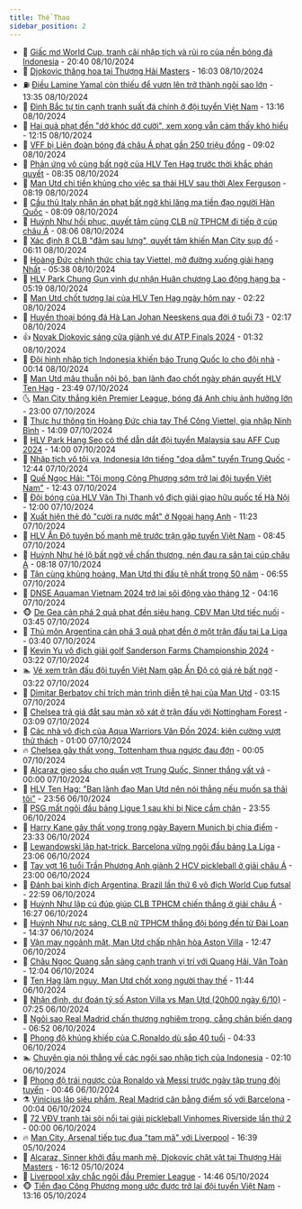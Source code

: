 ```yaml
---
title: Thể Thao
sidebar_position: 2
---
```


<!-- dantri-the-thao:START -->
- 🎡 [Giấc mơ World Cup, tranh cãi nhập tịch và rủi ro của nền bóng đá Indonesia](https://dantri.com.vn/the-thao/giac-mo-world-cup-tranh-cai-nhap-tich-va-rui-ro-cua-nen-bong-da-indonesia-20241008103450551.htm) - 20:40 08/10/2024
- 💯 [Djokovic thăng hoa tại Thượng Hải Masters](https://dantri.com.vn/the-thao/djokovic-thang-hoa-tai-thuong-hai-masters-20241008234856542.htm) - 16:03 08/10/2024
- ⛽️ [Điều Lamine Yamal còn thiếu để vươn lên trở thành ngôi sao lớn](https://dantri.com.vn/the-thao/dieu-lamine-yamal-con-thieu-de-vuon-len-tro-thanh-ngoi-sao-lon-20241008192017154.htm) - 13:35 08/10/2024
- 💃 [Đình Bắc tự tin cạnh tranh suất đá chính ở đội tuyển Việt Nam](https://dantri.com.vn/the-thao/dinh-bac-tu-tin-canh-tranh-suat-da-chinh-o-doi-tuyen-viet-nam-20241008211715764.htm) - 13:16 08/10/2024
- 🌈 [Hai quả phạt đền &quot;dở khóc dở cười&quot;, xem xong vẫn cảm thấy khó hiểu](https://dantri.com.vn/the-thao/hai-qua-phat-den-do-khoc-do-cuoi-xem-xong-van-cam-thay-kho-hieu-20241008185834563.htm) - 12:15 08/10/2024
- 🦅 [VFF bị Liên đoàn bóng đá châu Á phạt gần 250 triệu đồng](https://dantri.com.vn/the-thao/vff-bi-lien-doan-bong-da-chau-a-phat-gan-250-trieu-dong-20241008175316357.htm) - 09:02 08/10/2024
- 🌝 [Phản ứng vô cùng bất ngờ của HLV Ten Hag trước thời khắc phán quyết](https://dantri.com.vn/the-thao/phan-ung-vo-cung-bat-ngo-cua-hlv-ten-hag-truoc-thoi-khac-phan-quyet-20241008143540471.htm) - 08:35 08/10/2024
- 🚀 [Man Utd chi tiền khủng cho việc sa thải HLV sau thời Alex Ferguson](https://dantri.com.vn/the-thao/man-utd-chi-tien-khung-cho-viec-sa-thai-hlv-sau-thoi-alex-ferguson-20241008121821664.htm) - 08:19 08/10/2024
- 🎉 [Cầu thủ Italy nhận án phạt bất ngờ khi lăng mạ tiền đạo người Hàn Quốc](https://dantri.com.vn/the-thao/cau-thu-italy-nhan-an-phat-bat-ngo-khi-lang-ma-tien-dao-nguoi-han-quoc-20241008140549837.htm) - 08:09 08/10/2024
- 📝 [Huỳnh Như hồi phục, quyết tâm cùng CLB nữ TPHCM đi tiếp ở cúp châu Á](https://dantri.com.vn/the-thao/huynh-nhu-hoi-phuc-quyet-tam-cung-clb-nu-tphcm-di-tiep-o-cup-chau-a-20241008145833124.htm) - 08:06 08/10/2024
- 🦄 [Xác định 8 CLB &quot;đâm sau lưng&quot;, quyết tâm khiến Man City sụp đổ](https://dantri.com.vn/the-thao/xac-dinh-8-clb-dam-sau-lung-quyet-tam-khien-man-city-sup-do-20241008115113825.htm) - 06:11 08/10/2024
- 🎉 [Hoàng Đức chính thức chia tay Viettel, mở đường xuống giải hạng Nhất](https://dantri.com.vn/the-thao/hoang-duc-chinh-thuc-chia-tay-viettel-mo-duong-xuong-giai-hang-nhat-20241008123900431.htm) - 05:38 08/10/2024
- 💼 [HLV Park Chung Gun vinh dự nhận Huân chương Lao động hạng ba](https://dantri.com.vn/the-thao/hlv-park-chung-gun-vinh-du-nhan-huan-chuong-lao-dong-hang-ba-20241008121546276.htm) - 05:19 08/10/2024
- 🤡 [Man Utd chốt tương lai của HLV Ten Hag ngày hôm nay](https://dantri.com.vn/the-thao/man-utd-chot-tuong-lai-cua-hlv-ten-hag-ngay-hom-nay-20241008092008326.htm) - 02:22 08/10/2024
- 🦆 [Huyền thoại bóng đá Hà Lan Johan Neeskens qua đời ở tuổi 73](https://dantri.com.vn/the-thao/huyen-thoai-bong-da-ha-lan-johan-neeskens-qua-doi-o-tuoi-73-20241008091235935.htm) - 02:17 08/10/2024
- 👍 [Novak Djokovic sáng cửa giành vé dự ATP Finals 2024](https://dantri.com.vn/the-thao/novak-djokovic-sang-cua-gianh-ve-du-atp-finals-2024-20241008083046024.htm) - 01:32 08/10/2024
- 💼 [Đội hình nhập tịch Indonesia khiến báo Trung Quốc lo cho đội nhà](https://dantri.com.vn/the-thao/doi-hinh-nhap-tich-indonesia-khien-bao-trung-quoc-lo-cho-doi-nha-20241007231826615.htm) - 00:14 08/10/2024
- 🦒 [Man Utd mâu thuẫn nội bộ, ban lãnh đạo chốt ngày phán quyết HLV Ten Hag](https://dantri.com.vn/the-thao/man-utd-mau-thuan-noi-bo-ban-lanh-dao-chot-ngay-phan-quyet-hlv-ten-hag-20241008024316248.htm) - 23:49 07/10/2024
- 🌜 [Man City thắng kiện Premier League, bóng đá Anh chịu ảnh hưởng lớn](https://dantri.com.vn/the-thao/man-city-thang-kien-premier-league-bong-da-anh-chiu-anh-huong-lon-20241008002547936.htm) - 23:00 07/10/2024
- 🦆 [Thực hư thông tin Hoàng Đức chia tay Thể Công Viettel, gia nhập Ninh Bình](https://dantri.com.vn/the-thao/thuc-hu-thong-tin-hoang-duc-chia-tay-the-cong-viettel-gia-nhap-ninh-binh-20241007210928213.htm) - 14:09 07/10/2024
- 💪 [HLV Park Hang Seo có thể dẫn dắt đội tuyển Malaysia sau AFF Cup 2024](https://dantri.com.vn/the-thao/hlv-park-hang-seo-co-the-dan-dat-doi-tuyen-malaysia-sau-aff-cup-2024-20241007211243357.htm) - 14:00 07/10/2024
- 🧠 [Nhập tịch vô tội vạ, Indonesia lớn tiếng &quot;dọa dẫm&quot; tuyển Trung Quốc](https://dantri.com.vn/the-thao/nhap-tich-vo-toi-va-indonesia-lon-tieng-doa-dam-tuyen-trung-quoc-20241007180921410.htm) - 12:44 07/10/2024
- 🦄 [Quế Ngọc Hải: &quot;Tôi mong Công Phượng sớm trở lại đội tuyển Việt Nam&quot;](https://dantri.com.vn/the-thao/que-ngoc-hai-toi-mong-cong-phuong-som-tro-lai-doi-tuyen-viet-nam-20241007194056516.htm) - 12:43 07/10/2024
- 🥸 [Đội bóng của HLV Văn Thị Thanh vô địch giải giao hữu quốc tế Hà Nội](https://dantri.com.vn/the-thao/doi-bong-cua-hlv-van-thi-thanh-vo-dich-giai-giao-huu-quoc-te-ha-noi-20241007223952725.htm) - 12:00 07/10/2024
- 🤠 [Xuất hiện thẻ đỏ &quot;cười ra nước mắt&quot; ở Ngoại hạng Anh](https://dantri.com.vn/the-thao/xuat-hien-the-do-cuoi-ra-nuoc-mat-o-ngoai-hang-anh-20241007182237356.htm) - 11:23 07/10/2024
- 👺 [HLV Ấn Độ tuyên bố mạnh mẽ trước trận gặp tuyển Việt Nam](https://dantri.com.vn/the-thao/hlv-an-do-tuyen-bo-manh-me-truoc-tran-gap-tuyen-viet-nam-20241007154527493.htm) - 08:45 07/10/2024
- 📝 [Huỳnh Như hé lộ bất ngờ về chấn thương, nén đau ra sân tại cúp châu Á](https://dantri.com.vn/the-thao/huynh-nhu-he-lo-bat-ngo-ve-chan-thuong-nen-dau-ra-san-tai-cup-chau-a-20241007124240595.htm) - 08:18 07/10/2024
- 🦆 [Tận cùng khủng hoảng, Man Utd thi đấu tệ nhất trong 50 năm](https://dantri.com.vn/the-thao/tan-cung-khung-hoang-man-utd-thi-dau-te-nhat-trong-50-nam-20241007115519775.htm) - 06:55 07/10/2024
- 🥳 [DNSE Aquaman Vietnam 2024 trở lại sôi động vào tháng 12](https://dantri.com.vn/the-thao/dnse-aquaman-vietnam-2024-tro-lai-soi-dong-vao-thang-12-20241007110837736.htm) - 04:16 07/10/2024
- 🐵 [De Gea cản phá 2 quả phạt đền siêu hạng, CĐV Man Utd tiếc nuối](https://dantri.com.vn/the-thao/de-gea-can-pha-2-qua-phat-den-sieu-hang-cdv-man-utd-tiec-nuoi-20241007102333274.htm) - 03:45 07/10/2024
- 🤩 [Thủ môn Argentina cản phá 3 quả phạt đền ở một trận đấu tại La Liga](https://dantri.com.vn/the-thao/thu-mon-argentina-can-pha-3-qua-phat-den-o-mot-tran-dau-tai-la-liga-20241007081941020.htm) - 03:40 07/10/2024
- 🤠 [Kevin Yu vô địch giải golf Sanderson Farms Championship 2024](https://dantri.com.vn/the-thao/kevin-yu-vo-dich-giai-golf-sanderson-farms-championship-2024-20241007125836202.htm) - 03:22 07/10/2024
- 🏊 [Vé xem trận đấu đội tuyển Việt Nam gặp Ấn Độ có giá rẻ bất ngờ](https://dantri.com.vn/the-thao/ve-xem-tran-dau-doi-tuyen-viet-nam-gap-an-do-co-gia-re-bat-ngo-20241007122156807.htm) - 03:22 07/10/2024
- 🗽 [Dimitar Berbatov chỉ trích màn trình diễn tệ hại của Man Utd](https://dantri.com.vn/the-thao/dimitar-berbatov-chi-trich-man-trinh-dien-te-hai-cua-man-utd-20241007074115915.htm) - 03:15 07/10/2024
- 🚀 [Chelsea trả giá đắt sau màn xô xát ở trận đấu với Nottingham Forest](https://dantri.com.vn/the-thao/chelsea-tra-gia-dat-sau-man-xo-xat-o-tran-dau-voi-nottingham-forest-20241007094713879.htm) - 03:09 07/10/2024
- 🎉 [Các nhà vô địch của Aqua Warriors Vân Đồn 2024: kiên cường vượt thử thách](https://dantri.com.vn/the-thao/cac-nha-vo-dich-cua-aqua-warriors-van-don-2024-kien-cuong-vuot-thu-thach-20241006222422202.htm) - 01:00 07/10/2024
- 🔥 [Chelsea gây thất vọng, Tottenham thua ngược đau đớn](https://dantri.com.vn/the-thao/chelsea-gay-that-vong-tottenham-thua-nguoc-dau-don-20241007085557650.htm) - 00:05 07/10/2024
- 🎉 [Alcaraz gieo sầu cho quần vợt Trung Quốc, Sinner thắng vất vả](https://dantri.com.vn/the-thao/alcaraz-gieo-sau-cho-quan-vot-trung-quoc-sinner-thang-vat-va-20241007082742319.htm) - 00:00 07/10/2024
- 🎡 [HLV Ten Hag: &quot;Ban lãnh đạo Man Utd nên nói thẳng nếu muốn sa thải tôi&quot;](https://dantri.com.vn/the-thao/hlv-ten-hag-ban-lanh-dao-man-utd-nen-noi-thang-neu-muon-sa-thai-toi-20241007065409812.htm) - 23:56 06/10/2024
- 🐻 [PSG mất ngôi đầu bảng Ligue 1 sau khi bị Nice cầm chân](https://dantri.com.vn/the-thao/psg-mat-ngoi-dau-bang-ligue-1-sau-khi-bi-nice-cam-chan-20241007070311088.htm) - 23:55 06/10/2024
- 🌊 [Harry Kane gây thất vọng trong ngày Bayern Munich bị chia điểm](https://dantri.com.vn/the-thao/harry-kane-gay-that-vong-trong-ngay-bayern-munich-bi-chia-diem-20241007062222093.htm) - 23:33 06/10/2024
- 💃 [Lewandowski lập hat-trick, Barcelona vững ngôi đầu bảng La Liga](https://dantri.com.vn/the-thao/lewandowski-lap-hat-trick-barcelona-vung-ngoi-dau-bang-la-liga-20241007060601939.htm) - 23:06 06/10/2024
- 🤔 [Tay vợt 16 tuổi Trần Phương Anh giành 2 HCV pickleball ở giải châu Á](https://dantri.com.vn/the-thao/tay-vot-16-tuoi-tran-phuong-anh-gianh-2-hcv-pickleball-o-giai-chau-a-20241006224939486.htm) - 23:00 06/10/2024
- 🤭 [Đánh bại kình địch Argentina, Brazil lần thứ 6 vô địch World Cup futsal](https://dantri.com.vn/the-thao/danh-bai-kinh-dich-argentina-brazil-lan-thu-6-vo-dich-world-cup-futsal-20241007003232278.htm) - 22:59 06/10/2024
- 👹 [Huỳnh Như lập cú đúp giúp CLB TPHCM chiến thắng ở giải châu Á](https://dantri.com.vn/the-thao/huynh-nhu-lap-cu-dup-giup-clb-tphcm-chien-thang-o-giai-chau-a-20241006224747483.htm) - 16:27 06/10/2024
- 🗽 [Huỳnh Như rực sáng, CLB nữ TPHCM thắng đội bóng đến từ Đài Loan](https://dantri.com.vn/the-thao/huynh-nhu-ruc-sang-clb-nu-tphcm-thang-doi-bong-den-tu-dai-loan-20241006212646558.htm) - 14:37 06/10/2024
- 🥳 [Vận may ngoảnh mặt, Man Utd chấp nhận hòa Aston Villa](https://dantri.com.vn/the-thao/van-may-ngoanh-mat-man-utd-chap-nhan-hoa-aston-villa-20241006194742652.htm) - 12:47 06/10/2024
- 💃 [Châu Ngọc Quang sẵn sàng cạnh tranh vị trí với Quang Hải, Văn Toàn](https://dantri.com.vn/the-thao/chau-ngoc-quang-san-sang-canh-tranh-vi-tri-voi-quang-hai-van-toan-20241006215602031.htm) - 12:04 06/10/2024
- 🧰 [Ten Hag lâm nguy, Man Utd chốt xong người thay thế](https://dantri.com.vn/the-thao/ten-hag-lam-nguy-man-utd-chot-xong-nguoi-thay-the-20241006184423641.htm) - 11:44 06/10/2024
- 💪 [Nhận định, dự đoán tỷ số Aston Villa vs Man Utd &lpar;20h00 ngày 6/10&rpar;](https://dantri.com.vn/the-thao/nhan-dinh-du-doan-ty-so-aston-villa-vs-man-utd-20h00-ngay-610-20241006142521566.htm) - 07:25 06/10/2024
- 🚀 [Ngôi sao Real Madrid chấn thương nghiêm trọng, cẳng chân biến dạng](https://dantri.com.vn/the-thao/ngoi-sao-real-madrid-chan-thuong-nghiem-trong-cang-chan-bien-dang-20241006135202736.htm) - 06:52 06/10/2024
- 🤠 [Phong độ khủng khiếp của C.Ronaldo dù sắp 40 tuổi](https://dantri.com.vn/the-thao/phong-do-khung-khiep-cua-cronaldo-du-sap-40-tuoi-20241006113236382.htm) - 04:33 06/10/2024
- 🏊 [Chuyên gia nói thẳng về các ngôi sao nhập tịch của Indonesia](https://dantri.com.vn/the-thao/chuyen-gia-noi-thang-ve-cac-ngoi-sao-nhap-tich-cua-indonesia-20241005200954277.htm) - 02:10 06/10/2024
- 🦄 [Phong độ trái ngược của Ronaldo và Messi trước ngày tập trung đội tuyển](https://dantri.com.vn/the-thao/phong-do-trai-nguoc-cua-ronaldo-va-messi-truoc-ngay-tap-trung-doi-tuyen-20241006074350612.htm) - 00:46 06/10/2024
- ⚗️ [Vinicius lập siêu phẩm, Real Madrid cân bằng điểm số với Barcelona](https://dantri.com.vn/the-thao/vinicius-lap-sieu-pham-real-madrid-can-bang-diem-so-voi-barcelona-20241006070351048.htm) - 00:04 06/10/2024
- 🥷 [72 VĐV tranh tài sôi nổi tại giải pickleball Vinhomes Riverside lần thứ 2](https://dantri.com.vn/the-thao/72-vdv-tranh-tai-soi-noi-tai-giai-pickleball-vinhomes-riverside-lan-thu-2-20241005235807560.htm) - 00:00 06/10/2024
- 🔥 [Man City, Arsenal tiếp tục đua &quot;tam mã&quot; với Liverpool](https://dantri.com.vn/the-thao/man-city-arsenal-tiep-tuc-dua-tam-ma-voi-liverpool-20241005233757932.htm) - 16:39 05/10/2024
- 🦅 [Alcaraz, Sinner khởi đầu mạnh mẽ, Djokovic chật vật tại Thượng Hải Masters](https://dantri.com.vn/the-thao/alcaraz-sinner-khoi-dau-manh-me-djokovic-chat-vat-tai-thuong-hai-masters-20241005230800525.htm) - 16:12 05/10/2024
- 🌝 [Liverpool xây chắc ngôi đầu Premier League](https://dantri.com.vn/the-thao/liverpool-xay-chac-ngoi-dau-premier-league-20241005214559667.htm) - 14:46 05/10/2024
- 🐵 [Tiền đạo Công Phượng mong ước được trở lại đội tuyển Việt Nam](https://dantri.com.vn/the-thao/tien-dao-cong-phuong-mong-uoc-duoc-tro-lai-doi-tuyen-viet-nam-20241005225244349.htm) - 13:16 05/10/2024<!-- dantri-the-thao:END -->
